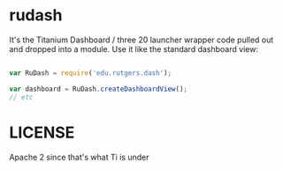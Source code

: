 # rudash

It's the Titanium Dashboard / three 20 launcher wrapper code pulled out and
dropped into a module. Use it like the standard dashboard view:

```javascript

var RuDash = require('edu.rutgers.dash');

var dashboard = RuDash.createDashboardView();
// etc

```

# LICENSE

Apache 2 since that's what Ti is under
